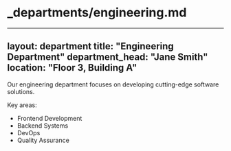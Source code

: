 # _departments/engineering.md
---
layout: department
title: "Engineering Department"
department_head: "Jane Smith"
location: "Floor 3, Building A"
---
Our engineering department focuses on developing cutting-edge software solutions.

Key areas:
- Frontend Development
- Backend Systems
- DevOps
- Quality Assurance